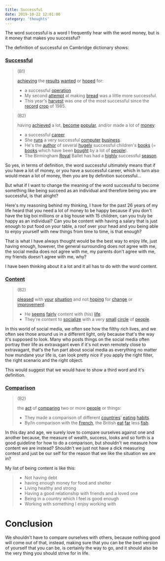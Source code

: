 ```yaml
---
title: Successful
date: 2019-10-22 12:01:00
category: 'thoughts'
---
```



The word successful is a word I frequently hear with the word money,
but is it money that makes you successful?

The definition of successful on Cambridge dictionary shows:
### [Successful](https://dictionary.cambridge.org/dictionary/english/successful)
> (B1)
>
> [achieving](https://dictionary.cambridge.org/dictionary/english/achieve "achieving") the [results](https://dictionary.cambridge.org/dictionary/english/result "results") [wanted](https://dictionary.cambridge.org/dictionary/english/wanted "wanted") or [hoped](https://dictionary.cambridge.org/dictionary/english/hope "hoped") for:
> - a successful [operation](https://dictionary.cambridge.org/dictionary/english/operation "operation")
> - My second [attempt](https://dictionary.cambridge.org/dictionary/english/attempt "attempt") at making [bread](https://dictionary.cambridge.org/dictionary/english/bread "bread") was a little more successful.
> - This year's [harvest](https://dictionary.cambridge.org/dictionary/english/harvest "harvest") was one of the most successful since the [record](https://dictionary.cambridge.org/dictionary/english/record "record") [crop](https://dictionary.cambridge.org/dictionary/english/crop "crop") of 1985.

> (B2)
>
> having [achieved](https://dictionary.cambridge.org/dictionary/english/achieve "achieved") a lot, [become](https://dictionary.cambridge.org/dictionary/english/become "become") [popular](https://dictionary.cambridge.org/dictionary/english/popular "popular"), and/or made a lot of [money](https://dictionary.cambridge.org/dictionary/english/money "money"):
> - a successful [career](https://dictionary.cambridge.org/dictionary/english/career "career")
> - She [runs](https://dictionary.cambridge.org/dictionary/english/run "runs") a very successful [computer](https://dictionary.cambridge.org/dictionary/english/computer "computer") [business](https://dictionary.cambridge.org/dictionary/english/business "business").
> - He's the [author](https://dictionary.cambridge.org/dictionary/english/author "author") of several [hugely](https://dictionary.cambridge.org/dictionary/english/huge "hugely") successful children's [books](https://dictionary.cambridge.org/dictionary/english/books "books") (= [books](https://dictionary.cambridge.org/dictionary/english/books "books") which have been [bought](https://dictionary.cambridge.org/dictionary/english/bought "bought") by a lot of [people](https://dictionary.cambridge.org/dictionary/english/people "people")).
> - The Birmingham [Royal](https://dictionary.cambridge.org/dictionary/english/royal-canadian-mounted-police "Royal") Ballet has had a [highly](https://dictionary.cambridge.org/dictionary/english/highly "highly") successful [season](https://dictionary.cambridge.org/dictionary/english/season "season").

So yes, in terms of definition, the word successful ultimately means that if you have a lot of money, or you have a successful career, which in turn also would mean a lot of money, then you are by definition successful...

But what if I want to change the meaning of the word successful to become something like being succeed as an individual and therefore being you are successful, is that alright?

Here's my reasoning behind my thinking, I have for the past 26 years of my life heard that you need a lot of money to be happy because if you don't have the big boi millions or a big house with 15 children, can you truly be happy as an individual? Can you be content with having a salary that is just enough to put food on your table, a roof over your head and you being able to enjoy yourself with new things from time to time, is that enough?

That is what I have always thought would be the best way to enjoy life, just having enough, however, the general surrounding does not agree with me, the social media does not agree with me, my parents don't agree with me, my friends doesn't agree with me, why?

I have been thinking about it a lot and it all has to do with the word content.

### [Content](https://dictionary.cambridge.org/dictionary/english/content)
> (B2)
>
> [pleased](https://dictionary.cambridge.org/dictionary/english/pleased "pleased") with [your](https://dictionary.cambridge.org/dictionary/english/your "your") [situation](https://dictionary.cambridge.org/dictionary/english/situation "situation") and not [hoping](https://dictionary.cambridge.org/dictionary/english/hope "hoping") for [change](https://dictionary.cambridge.org/dictionary/english/change "change") or [improvement](https://dictionary.cambridge.org/dictionary/english/improvement "improvement"):
> - He [seems](https://dictionary.cambridge.org/dictionary/english/seem "seems") [fairly](https://dictionary.cambridge.org/dictionary/english/fairly "fairly") content with (his) [life](https://dictionary.cambridge.org/dictionary/english/life "life").
> - They're content to [socialize](https://dictionary.cambridge.org/dictionary/english/socialize "socialize") with a very [small](https://dictionary.cambridge.org/dictionary/english/small "small") [circle](https://dictionary.cambridge.org/dictionary/english/circle "circle") of [people](https://dictionary.cambridge.org/dictionary/english/people "people").

In this world of social media, we often see how the filthy rich lives, and we often see those around us in a different light, only because that's the way it's supposed to look. Many who posts things on the social media often portray their life as extravagant even if it's not even remotely close to extravagant, that's the fun part about social media as everything no matter how mundane your life is, can look pretty nice if you apply the right filter, the right scenario and the right object. 

This would suggest that we would have to show a third word and it's definition.
### [Comparison](https://dictionary.cambridge.org/dictionary/english/comparison)
> (B2)
>
>  the [act](https://dictionary.cambridge.org/dictionary/english/act "act") of [comparing](https://dictionary.cambridge.org/dictionary/english/compare "comparing") two or more [people](https://dictionary.cambridge.org/dictionary/english/people "people") or things:
> - They made a comparison of different [countries](https://dictionary.cambridge.org/dictionary/english/country "countries")' [eating](https://dictionary.cambridge.org/dictionary/english/eat "eating") [habits](https://dictionary.cambridge.org/dictionary/english/habit "habits").
> - By/In comparison with the [French](https://dictionary.cambridge.org/dictionary/english/french "French"), the British [eat](https://dictionary.cambridge.org/dictionary/english/eat "eat") [far](https://dictionary.cambridge.org/dictionary/english/far "far") less [fish](https://dictionary.cambridge.org/dictionary/english/fish "fish").

In this day and age, we surely love to compare ourselves against one and another because, the measure of wealth, success, looks and so forth is a good guideline for how to do a comparison, but shouldn't we measure how content we are instead? Shouldn't we just not have a dick measuring contest and just be our self for the reason that we like the situation we are in?

My list of being content is like this:
> - Not having debt
> - having enough money for food and shelter
> - Living healthy and strong
> - Having a good relationship with friends and a loved one
> - Being in a country which I feel is good enough
> - Working with something I enjoy working with

# Conclusion
We shouldn't have to compare ourselves with others, because nothing good will come out of that, instead, making sure that you can be the best version of yourself that you can be, is certainly the way to go, and it should also be the very thing you should strive for in life.

